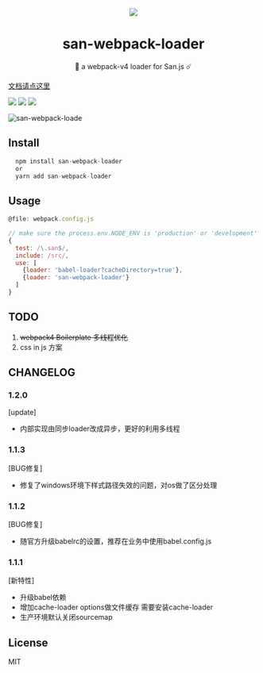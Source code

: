 
<div align="center">
    <img src="https://b.bdstatic.com/searchbox/icms/searchbox/img/san-icon.png"></img>
    <h1> san-webpack-loader</h1>
    <p>🌈 a webpack-v4 loader for San.js ☄️</p>
</div> 


[文档请点这里](https://jiangjiu.github.io/san-webpack-loader/#/README)

![](https://img.shields.io/github/release/jiangjiu/san-webpack-loader.svg)
![](http://progressed.io/bar/80?title=done)
![](https://img.shields.io/npm/dt/san-webpack-loader.svg)

![san-webpack-loade](http://ov35lvdq9.bkt.clouddn.com/san-webpack-hot.gif)

## Install

```js
  npm install san-webpack-loader
  or
  yarn add san-webpack-loader
```
## Usage

```js
@file: webpack.config.js

// make sure the process.env.NODE_ENV is 'production' or 'development'
{
  test: /\.san$/,
  include: /src/,
  use: [
    {loader: 'babel-loader?cacheDirectory=true'},
    {loader: 'san-webpack-loader'}
  ]
}
```


## TODO
1. ~~webpack4 Boilerplate 多线程优化~~
2. css in js 方案

## CHANGELOG


### 1.2.0
[update] 
- 内部实现由同步loader改成异步，更好的利用多线程

### 1.1.3
[BUG修复] 
- 修复了windows环境下样式路径失效的问题，对os做了区分处理
    
### 1.1.2
[BUG修复] 
- 随官方升级babelrc的设置，推荐在业务中使用babel.config.js
    
### 1.1.1
[新特性]
- 升级babel依赖
- 增加cache-loader options做文件缓存  需要安装cache-loader
- 生产环境默认关闭sourcemap

## License
  MIT
